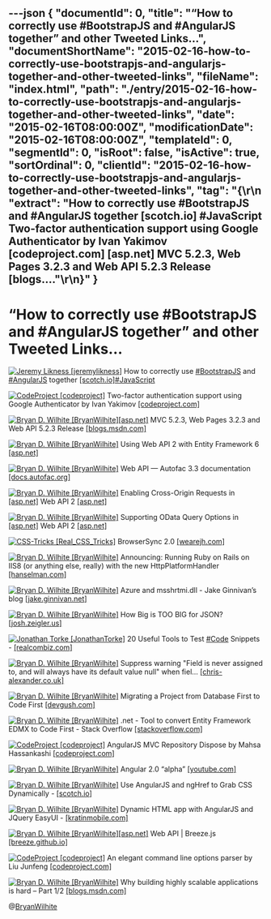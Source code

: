 ---json
{
  "documentId": 0,
  "title": "“How to correctly use #BootstrapJS and #AngularJS together” and other Tweeted Links…",
  "documentShortName": "2015-02-16-how-to-correctly-use-bootstrapjs-and-angularjs-together-and-other-tweeted-links",
  "fileName": "index.html",
  "path": "./entry/2015-02-16-how-to-correctly-use-bootstrapjs-and-angularjs-together-and-other-tweeted-links",
  "date": "2015-02-16T08:00:00Z",
  "modificationDate": "2015-02-16T08:00:00Z",
  "templateId": 0,
  "segmentId": 0,
  "isRoot": false,
  "isActive": true,
  "sortOrdinal": 0,
  "clientId": "2015-02-16-how-to-correctly-use-bootstrapjs-and-angularjs-together-and-other-tweeted-links",
  "tag": "{\r\n  \"extract\": \"How to correctly use #BootstrapJS and #AngularJS together [scotch.io] #JavaScript       Two-factor authentication support using Google Authenticator by Ivan Yakimov [codeproject.com] [asp.net]  MVC 5.2.3, Web Pages 3.2.3 and Web API 5.2.3 Release [blogs....\"\r\n}"
}
---

# “How to correctly use #BootstrapJS and #AngularJS together” and other Tweeted Links…

[<img alt="Jeremy Likness [jeremylikness]" src="https://songhay.blob.core.windows.net/shared-social-twitter/jeremylikness.jpeg">](http://csharperimage.jeremylikness.com/ "Jeremy Likness [jeremylikness]") How to correctly use [#BootstrapJS](http://search.twitter.com/search?q=%23BootstrapJS) and [#AngularJS](http://search.twitter.com/search?q=%23AngularJS) together [[scotch.io]](https://scotch.io/tutorials/how-to-correctly-use-bootstrapjs-and-angularjs-together)[#JavaScript](http://search.twitter.com/search?q=%23JavaScript)

[<img alt="CodeProject [codeproject]" src="https://songhay.blob.core.windows.net/shared-social-twitter/codeproject.png">](http://www.codeproject.com/ "CodeProject [codeproject]") Two-factor authentication support using Google Authenticator by Ivan Yakimov [[codeproject.com]](http://www.codeproject.com/Tips/875090/Two-factor-authentication-support-using-Google)

[<img alt="Bryan D. Wilhite [BryanWilhite]" src="https://songhay.blob.core.windows.net/shared-social-twitter/BryanWilhite.jpeg">](http://songhayblog.azurewebsites.net/ "Bryan D. Wilhite [BryanWilhite]")[[asp.net]](http://www.asp.net/) MVC 5.2.3, Web Pages 3.2.3 and Web API 5.2.3 Release [[blogs.msdn.com]](http://blogs.msdn.com/b/webdev/archive/2015/02/09/asp-net-mvc-5-2-3-web-pages-3-2-3-and-web-api-5-2-3-release.aspx)

[<img alt="Bryan D. Wilhite [BryanWilhite]" src="https://songhay.blob.core.windows.net/shared-social-twitter/BryanWilhite.jpeg">](http://songhayblog.azurewebsites.net/ "Bryan D. Wilhite [BryanWilhite]") Using Web API 2 with Entity Framework 6 [[asp.net]](http://www.asp.net/web-api/overview/data/using-web-api-with-entity-framework/part-1)

[<img alt="Bryan D. Wilhite [BryanWilhite]" src="https://songhay.blob.core.windows.net/shared-social-twitter/BryanWilhite.jpeg">](http://songhayblog.azurewebsites.net/ "Bryan D. Wilhite [BryanWilhite]") Web API — Autofac 3.3 documentation [[docs.autofac.org]](http://docs.autofac.org/en/latest/integration/webapi.html)

[<img alt="Bryan D. Wilhite [BryanWilhite]" src="https://songhay.blob.core.windows.net/shared-social-twitter/BryanWilhite.jpeg">](http://songhayblog.azurewebsites.net/ "Bryan D. Wilhite [BryanWilhite]") Enabling Cross-Origin Requests in [[asp.net]](http://www.asp.net/) Web API 2 [[asp.net]](http://www.asp.net/web-api/overview/security/enabling-cross-origin-requests-in-web-api)

[<img alt="Bryan D. Wilhite [BryanWilhite]" src="https://songhay.blob.core.windows.net/shared-social-twitter/BryanWilhite.jpeg">](http://songhayblog.azurewebsites.net/ "Bryan D. Wilhite [BryanWilhite]") Supporting OData Query Options in [[asp.net]](http://www.asp.net/) Web API 2 [[asp.net]](http://www.asp.net/web-api/overview/odata-support-in-aspnet-web-api/supporting-odata-query-options)

[<img alt="CSS-Tricks [Real_CSS_Tricks]" src="https://songhay.blob.core.windows.net/shared-social-twitter/Real_CSS_Tricks.jpeg">](http://css-tricks.com/ "CSS-Tricks [Real_CSS_Tricks]") BrowserSync 2.0 [[wearejh.com]](http://www.wearejh.com/news/browsersync-2-0/?utm_source=dlvr.it&utm_medium=twitter)

[<img alt="Bryan D. Wilhite [BryanWilhite]" src="https://songhay.blob.core.windows.net/shared-social-twitter/BryanWilhite.jpeg">](http://songhayblog.azurewebsites.net/ "Bryan D. Wilhite [BryanWilhite]") Announcing: Running Ruby on Rails on IIS8 (or anything else, really) with the new HttpPlatformHandler [[hanselman.com]](http://www.hanselman.com/blog/AnnouncingRunningRubyOnRailsOnIIS8OrAnythingElseReallyWithTheNewHttpPlatformHandler.aspx)

[<img alt="Bryan D. Wilhite [BryanWilhite]" src="https://songhay.blob.core.windows.net/shared-social-twitter/BryanWilhite.jpeg">](http://songhayblog.azurewebsites.net/ "Bryan D. Wilhite [BryanWilhite]") Azure and msshrtmi.dll - Jake Ginnivan’s blog [[jake.ginnivan.net]](http://jake.ginnivan.net/azure-and-msshrtmi/)

[<img alt="Bryan D. Wilhite [BryanWilhite]" src="https://songhay.blob.core.windows.net/shared-social-twitter/BryanWilhite.jpeg">](http://songhayblog.azurewebsites.net/ "Bryan D. Wilhite [BryanWilhite]") How Big is TOO BIG for JSON? [[josh.zeigler.us]](http://josh.zeigler.us/technology/web-development/how-big-is-too-big-for-json/)

[<img alt="Jonathan Torke [JonathanTorke]" src="https://songhay.blob.core.windows.net/shared-social-twitter/JonathanTorke.png">](http://pixeltuner.de/ "Jonathan Torke [JonathanTorke]") 20 Useful Tools to Test [#Code](http://search.twitter.com/search?q=%23Code) Snippets - [[realcombiz.com]](http://www.realcombiz.com/2014/11/20-code-snippet-playgrounds.html)

[<img alt="Bryan D. Wilhite [BryanWilhite]" src="https://songhay.blob.core.windows.net/shared-social-twitter/BryanWilhite.jpeg">](http://songhayblog.azurewebsites.net/ "Bryan D. Wilhite [BryanWilhite]") Suppress warning "Field is never assigned to, and will always have its default value null" when fiel... [[chris-alexander.co.uk]](http://chris-alexander.co.uk/on-engineering/dev/suppress-warning-field-is-never-assigned-to-and-will-always-have-its-default-value-null-when-fields-are-populated-by-mef/)

[<img alt="Bryan D. Wilhite [BryanWilhite]" src="https://songhay.blob.core.windows.net/shared-social-twitter/BryanWilhite.jpeg">](http://songhayblog.azurewebsites.net/ "Bryan D. Wilhite [BryanWilhite]") Migrating a Project from Database First to Code First [[devgush.com]](http://devgush.com/2014/02/24/migrating-a-project-from-database-first-to-code-first/)

[<img alt="Bryan D. Wilhite [BryanWilhite]" src="https://songhay.blob.core.windows.net/shared-social-twitter/BryanWilhite.jpeg">](http://songhayblog.azurewebsites.net/ "Bryan D. Wilhite [BryanWilhite]") .net - Tool to convert Entity Framework EDMX to Code First - Stack Overflow [[stackoverflow.com]](http://stackoverflow.com/questions/7333834/tool-to-convert-entity-framework-edmx-to-code-first)

[<img alt="CodeProject [codeproject]" src="https://songhay.blob.core.windows.net/shared-social-twitter/codeproject.png">](http://www.codeproject.com/ "CodeProject [codeproject]") AngularJS MVC Repository Dispose by Mahsa Hassankashi [[codeproject.com]](http://www.codeproject.com/Articles/869433/AngularJS-MVC-Repository-Dispose)

[<img alt="Bryan D. Wilhite [BryanWilhite]" src="https://songhay.blob.core.windows.net/shared-social-twitter/BryanWilhite.jpeg">](http://songhayblog.azurewebsites.net/ "Bryan D. Wilhite [BryanWilhite]") Angular 2.0 “alpha” [[youtube.com]](https://www.youtube.com/watch?v=uD6Okha_Yj0&feature=youtube_gdata_player)

[<img alt="Bryan D. Wilhite [BryanWilhite]" src="https://songhay.blob.core.windows.net/shared-social-twitter/BryanWilhite.jpeg">](http://songhayblog.azurewebsites.net/ "Bryan D. Wilhite [BryanWilhite]") Use AngularJS and ngHref to Grab CSS Dynamically - [[scotch.io]](https://scotch.io/tutorials/use-angularjs-and-nghref-to-grab-css-dynamically)

[<img alt="Bryan D. Wilhite [BryanWilhite]" src="https://songhay.blob.core.windows.net/shared-social-twitter/BryanWilhite.jpeg">](http://songhayblog.azurewebsites.net/ "Bryan D. Wilhite [BryanWilhite]") Dynamic HTML app with AngularJS and JQuery EasyUI - [[kratinmobile.com]](http://kratinmobile.com/blog/index.php/dynamic-html-app-with-angularjs-and-jquery-easyui/)

[<img alt="Bryan D. Wilhite [BryanWilhite]" src="https://songhay.blob.core.windows.net/shared-social-twitter/BryanWilhite.jpeg">](http://songhayblog.azurewebsites.net/ "Bryan D. Wilhite [BryanWilhite]")[[asp.net]](http://www.asp.net/) Web API | Breeze.js [[breeze.github.io]](http://breeze.github.io/old/documentation/aspnet-web-api)

[<img alt="CodeProject [codeproject]" src="https://songhay.blob.core.windows.net/shared-social-twitter/codeproject.png">](http://www.codeproject.com/ "CodeProject [codeproject]") An elegant command line options parser by Liu Junfeng [[codeproject.com]](http://www.codeproject.com/Tips/852826/An-elegant-command-line-options-parser)

[<img alt="Bryan D. Wilhite [BryanWilhite]" src="https://songhay.blob.core.windows.net/shared-social-twitter/BryanWilhite.jpeg">](http://songhayblog.azurewebsites.net/ "Bryan D. Wilhite [BryanWilhite]") Why building highly scalable applications is hard – Part 1/2 [[blogs.msdn.com]](http://blogs.msdn.com/b/mcsuksoldev/archive/2015/01/22/why-building-highly-scalable-applications-is-hard-part-1.aspx)

@[BryanWilhite](https://twitter.com/BryanWilhite)
